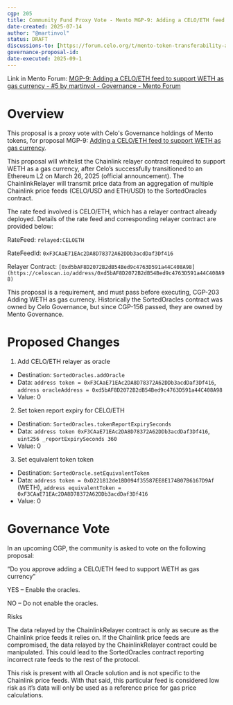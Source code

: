 ```yaml
---
cgp: 205
title: Community Fund Proxy Vote - Mento MGP-9: Adding a CELO/ETH feed to support WETH as gas currency
date-created: 2025-07-14
author: "@martinvol"
status: DRAFT
discussions-to: [https://forum.celo.org/t/mento-token-transferability-and-first-community-fund-proxy-vote/11684/6](https://forum.celo.org/t/community-fund-proxy-vote-mento-mgp-9-adding-a-celo-eth-feed-to-support-weth-as-gas-currency/12326)
governance-proposal-id:
date-executed: 2025-09-1
---
```


Link in Mento Forum: [MGP-9: Adding a CELO/ETH feed to support WETH as gas currency - #5 by martinvol - Governance - Mento Forum](https://forum.mento.org/t/mgp-9-adding-a-celo-eth-feed-to-support-weth-as-gas-currency/92/1)

# Overview

This proposal is a proxy vote with Celo's Governance holdings of Mento tokens, for proposal MGP-9: [Adding a CELO/ETH feed to support WETH as gas currency](https://governance.mento.org/proposals/110924749435612298277882208964193118052240456547235016113950343564723341619891).

This proposal will whitelist the Chainlink relayer contract required to support WETH as a gas currency, after Celo’s successfully transitioned to an Ethereum L2 on March 26, 2025 (official announcement). The ChainlinkRelayer will transmit price data from an aggregation of multiple Chainlink price feeds (CELO/USD and ETH/USD) to the SortedOracles contract.

The rate feed involved is CELO/ETH, which has a relayer contract already deployed. Details of the rate feed and corresponding relayer contract are provided below:

RateFeed: `relayed:CELOETH`

RateFeedId: `0xF3CAaE71EAc2DA8D78372A62DDb3acdDaf3Df416`

Relayer Contract: `[0xd5bAF8D2072B2dB54Bed9c4763D591a44C408A98](https://celoscan.io/address/0xd5bAF8D2072B2dB54Bed9c4763D591a44C408A98)`

This proposal is a requirement, and must pass before executing, CGP-203 Adding WETH as gas currency. Historically the SortedOracles contract was owned by Celo Governance, but since CGP-156 passed, they are owned by Mento Governance.

# Proposed Changes

1. Add CELO/ETH relayer as oracle
* Destination: `SortedOracles.addOracle`
* Data: `address token = 0xF3CAaE71EAc2DA8D78372A62DDb3acdDaf3Df416`, `address oracleAddress = 0xd5bAF8D2072B2dB54Bed9c4763D591a44C408A98`
* Value: 0

2. Set token report expiry for CELO/ETH

* Destination: `SortedOracles.tokenReportExpirySeconds`
* Data: `address token 0xF3CAaE71EAc2DA8D78372A62DDb3acdDaf3Df416`, `uint256 _reportExpirySeconds 360`
* Value: 0

3. Set equivalent token token

* Destination: `SortedOracle.setEquivalentToken`
* Data: `address token = 0xD221812de1BD094f35587EE8E174B07B6167D9Af` (WETH), `address equivalentToken = 0xF3CAaE71EAc2DA8D78372A62DDb3acdDaf3Df416`
* Value: 0

# Governance Vote
In an upcoming CGP, the community is asked to vote on the following proposal:

“Do you approve adding a CELO/ETH feed to support WETH as gas currency”

YES – Enable the oracles.

NO – Do not enable the oracles.

Risks

The data relayed by the ChainlinkRelayer contract is only as secure as the Chainlink price feeds it relies on. If the Chainlink price feeds are compromised, the data relayed by the ChainlinkRelayer contract could be manipulated. This could lead to the SortedOracles contract reporting incorrect rate feeds to the rest of the protocol.

This risk is present with all Oracle solution and is not specific to the Chainlink price feeds. With that said, this particular feed is considered low risk as it’s data will only be used as a reference price for gas price calculations.
